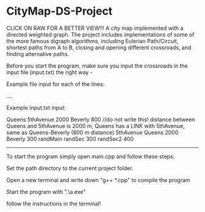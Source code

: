# CityMap-DS-Project
CLICK ON RAW FOR A BETTER VIEW!!!
A city map implemented with a directed weighted graph. The project includes implementations of some of the more famous digraph algorithms, including Eulerian Path/Circuit, shortest paths from A to B, closing and opening different crossroads, and finding alternative paths.

Before you start the program, make sure you input the crossroads in the input file (input.txt) the right way -

Example file input for each of the lines:

<mainCrossroad> <secondaryCrossroad> <distanceBetweenMainAndSecondary> <secondary2> <distanceBetweenMainAndSecondary2> .... <secondaryN> <distanceBetweenMainAndSecondaryN>

Example input.txt input:

Queens 5thAvenue 2000 Beverly 800 //do not write this! distance between Queens and 5thAvenue is 2000 m, Queens has a LINK with 5thAvenue, same as  Queens-Beverly (800 m distance)
5thAvenue Queens 2000 Beverly 300
randMain randSec 300 randSec2 400

-------------------------------------------------------------------
To start the program simply open main.cpp and follow these steps:

Set the path directory to the current project folder.

Open a new terminal and write down "g++ *.cpp" to compile the program

Start the program with ".\a.exe"

follow the instructions in the terminal!
